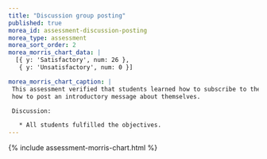 ```yaml
---
title: "Discussion group posting"
published: true
morea_id: assessment-discussion-posting
morea_type: assessment
morea_sort_order: 2
morea_morris_chart_data: |
  [{ y: 'Satisfactory', num: 26 },
   { y: 'Unsatisfactory', num: 0 }]

morea_morris_chart_caption: |
 This assessment verified that students learned how to subscribe to the class newsgroup and 
 how to post an introductory message about themselves. 

 Discussion:

   * All students fulfilled the objectives. 
---
```


{%  include assessment-morris-chart.html  %}
